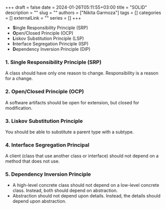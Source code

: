 +++ 
draft = false
date = 2024-01-26T05:11:55+03:00
title = "SOLID"
description = ""
slug = ""
authors = ["Nikita Garmoza"]
tags = []
categories = []
externalLink = ""
series = []
+++

- **S**ingle Responsibility Principle (SRP)
- **O**pen/Closed Principle (OCP)
- **L**iskov Substitution Principle (LSP)
- **I**nterface Segregation Principle (ISP)
- **D**ependency Inversion Principle (DIP)

### 1. Single Responsibility Principle (SRP)

A class should have only one reason to change. Responsibility is a reason for a change.

### 2. Open/Closed Principle (OCP)

A software artifacts should be open for extension, but closed for modification.

### 3. Liskov Substitution Principle

You should be able to substitute a parent type with a subtype.

### 4. Interface Segregation Principal

A client (class that use another class or interface) should not depend on a method that does not use.

### 5. Dependency Inversion Principle

- A high-level concrete class should not depend on a low-level
  concrete class. Instead, both should depend on abstraction.
- Abstraction should not depend upon details. Instead, the details
  should depend upon abstraction.
